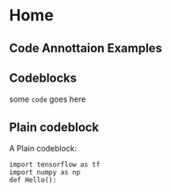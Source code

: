 # Home

## Code Annottaion Examples

## Codeblocks

some `code` goes here

## Plain codeblock 

A Plain codeblock:


``` PY
import tensorflow as tf
import numpy as np
def Hello():
```

